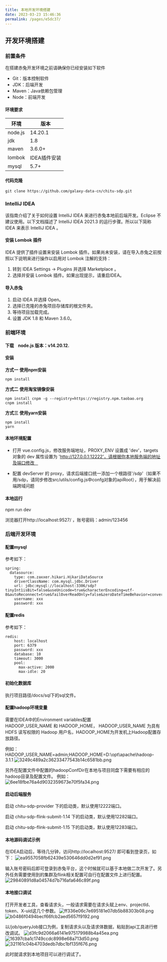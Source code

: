 ```yaml
---
title: 本地开发环境搭建
date: 2023-03-23 15:46:36
permalink: /pages/e5dc37/
---
```

## 开发环境搭建
### 前置条件
在搭建赤兔开发环境之前请确保你已经安装如下软件

* Git：版本控制软件
* JDK：后端开发
* Maven：Java依赖包管理
* Node：前端开发

#### 环境要求
| **环境** | **版本** |
| --- | --- |
| node.js | 14.20.1 |
| jdk | 1.8 |
| maven | 3.6.0+ |
| lombok | IDEA插件安装 |
| mysql | 5.7+ |

#### 代码克隆
```
git clone https://github.com/galaxy-data-cn/chitu-sdp.git
```

### IntelliJ IDEA

该指南介绍了关于如何设置 IntelliJ IDEA 来进行赤兔本地前后端开发。Eclipse 不建议使用。以下文档描述了 IntelliJ IDEA 2021.3 的运行步骤。所以以下简称 IDEA 来表示 IntelliJ IDEA 。

#### 安装 Lombok 插件

IDEA 提供了插件设置来安装 Lombok 插件。如果尚未安装，请在导入赤兔之前按照以下说明来进行操作以启用对 Lombok 注解的支持：

1. 转到 IDEA Settings → Plugins 并选择 Marketplace 。
2. 选择并安装 Lombok 插件。如果出现提示，请重启IDEA。
#### 导入赤兔

1. 启动 IDEA 并选择 Open。
2. 选择已克隆的赤兔项目存储库的根文件夹。
3. 等待项目加载完成。
4. 设置 JDK 1.8 和 Maven 3.6.0。
### 前端环境
#### 下载    node.js 版本：v14.20.12. 
#### 安装    
**方式一** **使用npm安装**  

    npm install    

**方式二** **使用淘宝镜像安装**  

    npm install cnpm -g --registry=https://registry.npm.taobao.org
    cnpm install

**方式三** **使用yarn安装**

    npm install       
    yarn
#### 本地环境配置    

* 打开 vue.config.js，修改服务端地址，PROXY_ENV 设置成 'dev'，targets 对象的 dev 属性设置为 'http://127.0.0.1:12222'，请根据你本地服务端的地址及端口修改    

* 配置 devServer 的 proxy，请求后端接口统一添加一个根路径'/sdp'（如果不用/sdp，请同步修改src/utils/config.js中confg对象的apiRoot），用于解决前端跨域问题  

#### 本地运行        
npm run dev 

浏览器打开http://localhost:9527/ ，账号密码：admin/123456



### 后端开发环境
#### 配置mysql
参考如下：
```
spring:
  datasource:
    type: com.zaxxer.hikari.HikariDataSource
    driverClassName: com.mysql.jdbc.Driver
    url: jdbc:mysql://localhost:3306/sdp?tinyInt1isBit=false&useUnicode=true&characterEncoding=utf-8&autoReconnect=true&failOverReadOnly=false&zeroDateTimeBehavior=convertToNull&useSSL=false&serverTimezone=Asia/Shanghai&allowMultiQueries=true
    username: xxx
    password: xxx
```
#### 配置redis
参考如下：
```
redis:
    host: localhost
    port: 6379
    password: xxx
    database: 10
    timeout: 3000
    pool:
      max-active: 2000
      max-idle: 20
```
#### 初始化数据库

执行项目路径/docs/sql下的sql文件。

#### 配置hadoop环境变量

需要在IDEA中的Environment variables配置HADOOP_USER_NAME 和 HADOOP_HOME， HADOOP_USER_NAME 为具有 HDFS 读写权限的 Hadoop 用户名，HADOOP_HOME为开发机上Hadoop配置存放路径。

例如：HADOOP_USER_NAME=admin;HADOOP_HOME=D:\opt\apache\hadoop-3.1.1
![3249c489a2c36233477543b14c6581bb.png](image/localDev/hadoopEnv2.png)

另外在配置文件中配置的hadoopConfDir在本地与项目同盘下需要有相应的hadoop目录及配置文件。
例如：
![6ee18fbe76a4d9032359673e70f5fa34.png](image/localDev/hadoopEnv.png)

#### 启动后端服务
启动 chitu-sdp-provider 下的启动类，默认使用12222端口。

启动 chitu-sdp-flink-submit-1.14 下的启动类，默认使用12282端口。

启动 chitu-sdp-flink-submit-1.15 下的启动类，默认使用12283端口。

#### 本地源码调试示例
在IDEA启动后，等待几分钟，访问http://localhost:9527/ 即可看到登录页，如下：
![ea9557058fb62439e530646dd0d2ef91.png](image/localDev/login.png)

输入账号密码后即可登录到赤兔平台，这个时候就可以基于本地做二次开发了。另外任务需要使用到的集群及flink相关配置可自行在配置文件上进行配置。
![29840891d8a04574d7b716afa646c89f.png](image/localDev/home.png)



#### 本地接口调试
打开开发者工具，查看请求头，一般请求需要在请求头赋上env、projectId、token、X-uid这几个参数。
![ff336e06c7e695181e07db5b88303b08.png](image/localDev/requestHeader.png)
![b0486f0494becf66fcb2aed5657f9192.png](image/localDev/requestBody.png)

以/job/queryJob接口为例，复制请求头以及请求体数据，粘贴到api工具进行修改调试。
![d3fc9d2066a6141e975179988b4a45ea.png](image/localDev/apiRequestHeader.png)
![16397cba1c1749ccdc8998e68a713d50.png](image/localDev/apiRequestBody.png)
![321161c04b4703dedb7dbc1bf135f676.png](image/localDev/debugger.png)

此时就请求到本地项目可以进行调试了。